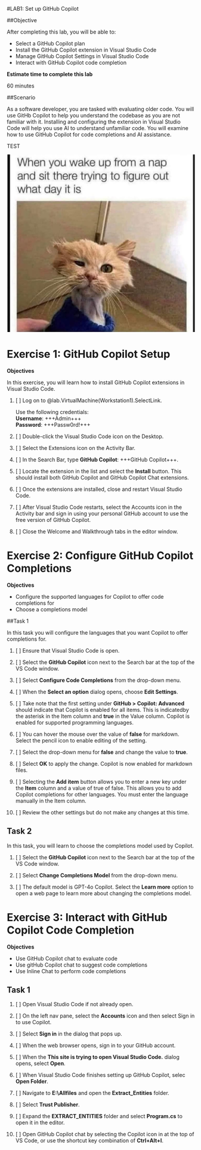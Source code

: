 #LAB1: Set up GitHub Copilot

##Objective

After completing this lab, you will be able to:

- Select a GitHub Copilot plan
- Install the GitHub Copilot extension in Visual Studio Code
- Manage GitHub Copilot Settings in Visual Studio Code
- Interact with GitHub Copilot code completion

**Estimate time to complete this lab**


60 minutes

##Scenario

As a software developer, you are tasked with evaluating older code. You will use GitHb Copilot to help you understand the codebase as you are not familiar with it. Installing and configuring the extension in Visual Studio Code will help you use AI to understand unfamiliar code. You will examine how to use GitHub Copilot for code completions and AI assistance.

TEST

![Nap_Day.jpg](/media/Nap_Day.jpg)


# Exercise 1: GitHub Copilot Setup

**Objectives**

In this exercise, you will learn how to install GitHub Copilot extensions in Visual Studio Code.


1. [ ] Log on to @lab.VirtualMachine(Workstation1).SelectLink.

	Use the following credentials:  
	**Username**: +++Admin+++  
	**Password**: +++Passw0rd!+++  

1. [ ] Double-click the Visual Studio Code icon on the Desktop.

1. [ ] Select the Extensions icon on the Activity Bar.

1. [ ] In the Search Bar, type **GitHub Copilot**: +++GitHub Copilot+++.

1. [ ] Locate the extension in the list and select the **Install** button. This should install both GitHub Copilot and GitHub Copilot Chat extensions.

1. [ ] Once the extensions are installed, close and restart Visual Studio Code.

1. [ ] After Visual Studio Code restarts, select the Accounts icon in the Activity bar and sign in using your personal GitHub account to use the free version of GitHub Copilot.

1. [ ] Close the Welcome and Walkthrough tabs in the editor window.

# Exercise 2: Configure GitHub Copilot Completions

**Objectives**

- Configure the supported languages for Copilot to offer code completions for
- Choose a completions model

##Task 1

In this task you will configure the languages that you want Copilot to offer completions for.


1. [ ] Ensure that Visual Studio Code is open.

1. [ ] Select the **GitHub Copilot** icon next to the Search bar at the top of the VS Code window.

1. [ ] Select **Configure Code Completions** from the drop-down menu.

1. [ ] When the **Select an option** dialog opens, choose **Edit Settings**.

1. [ ] Take note that the first setting under **GitHub > Copilot: Advanced** should indicate that Copilot is enabled for all items. This is indicatedby the asterisk in the Item column and **true** in the Value column. Copilot is enabled for supported programming languages.

1. [ ] You can hover the mouse over the value of **false** for markdown. Select the pencil icon to enable editing of the setting.

1. [ ] Select the drop-down menu for **false** and change the value to **true**.

1. [ ] Select **OK** to apply the change. Copilot is now enabled for markdown files.

1. [ ] Selecting the **Add item** button allows you to enter a new key under the **Item** column and a value of true of false. This allows you to add Copilot completions for other languages. You must enter the language manually in the Item column.

1. [ ] Review the other settings but do not make any changes at this time.

## Task 2

In this task, you will learn to choose the completions model used by Copilot.

1. [ ] Select the **GitHub Copilot** icon next to the Search bar at the top of the VS Code window.

1. [ ] Select **Change Completions Model** from the drop-down menu.

1. [ ] The default model is GPT-4o Copilot. Select the **Learn more** option to open a web page to learn more about changing the completions model.

# Exercise 3: Interact with GitHub Copilot Code Completion

**Objectives**

- Use GitHub Copilot chat to evaluate code
- Use gitHub Copilot chat to suggest code completions
- Use Inline Chat to perform code completions

## Task 1

1. [ ] Open Visual Studio Code if not already open.

1. [ ] On the left nav pane, select the **Accounts** icon and then select Sign in to use Copilot.

1. [ ] Select **Sign in** in the dialog that pops up.

1. [ ] When the web browser opens, sign in to your GitHub account.

1. [ ]  When the **This site is trying to open Visual Studio Code.** dialog opens, select **Open**.

1. [ ] When Visual Studio Code finishes setting up GitHub Copilot, selec **Open Folder**.

1. [ ] Navigate to **E:\Allfiles** and open the **Extract_Entities** folder.

1. [ ] Select **Trust Publisher**.

1. [ ] Expand the **EXTRACT_ENTITIES** folder and select **Program.cs** to open it in the editor.

1. [ ] Open GitHub Copilot chat by selecting the Copilot icon in at the top of VS Code, or use the shortcut key combination of **Ctrl+Alt+I**.
